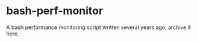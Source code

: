 bash-perf-monitor
=================
A bash performance monitoring script written several years ago, archive it here.
